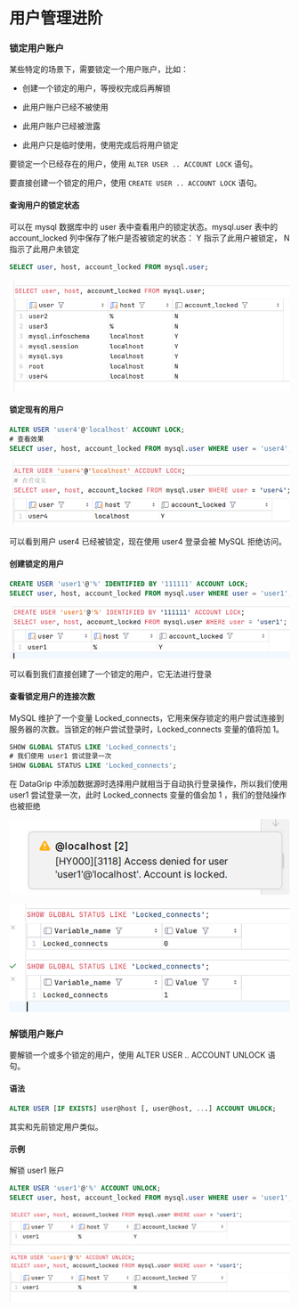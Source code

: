 # 用户管理进阶

### 锁定用户账户

某些特定的场景下，需要锁定一个用户账户，比如：

+ 创建一个锁定的用户，等授权完成后再解锁

+ 此用户账户已经不被使用

+ 此用户账户已经被泄露

+ 此用户只是临时使用，使用完成后将用户锁定

要锁定一个已经存在的用户，使用 `ALTER USER .. ACCOUNT LOCK` 语句。

要直接创建一个锁定的用户，使用 `CREATE USER .. ACCOUNT LOCK` 语句。

#### 查询用户的锁定状态

可以在 mysql 数据库中的 user 表中查看用户的锁定状态。mysql.user 表中的 account_locked 列中保存了帐户是否被锁定的状态： Y 指示了此用户被锁定， N 指示了此用户未锁定

```sql
SELECT user, host, account_locked FROM mysql.user;
```

![](./img/5-2-1.png)

#### 锁定现有的用户

```sql
ALTER USER 'user4'@'localhost' ACCOUNT LOCK;
# 查看效果
SELECT user, host, account_locked FROM mysql.user WHERE user = 'user4';
```

![](./img/5-2-2.png)

可以看到用户 user4 已经被锁定，现在使用 user4 登录会被 MySQL 拒绝访问。

#### 创建锁定的用户

```sql
CREATE USER 'user1'@'%' IDENTIFIED BY '111111' ACCOUNT LOCK;
SELECT user, host, account_locked FROM mysql.user WHERE user = 'user1';
```

![](./img/5-2-3.png)

可以看到我们直接创建了一个锁定的用户，它无法进行登录

#### 查看锁定用户的连接次数

MySQL 维护了一个变量 Locked_connects，它用来保存锁定的用户尝试连接到服务器的次数。当锁定的帐户尝试登录时，Locked_connects 变量的值将加 1。

```sql
SHOW GLOBAL STATUS LIKE 'Locked_connects';
# 我们使用 user1 尝试登录一次
SHOW GLOBAL STATUS LIKE 'Locked_connects';
```

在 DataGrip 中添加数据源时选择用户就相当于自动执行登录操作，所以我们使用 user1 尝试登录一次，此时 Locked_connects 变量的值会加 1 ，我们的登陆操作也被拒绝

![](./img/5-2-4.png)

![](./img/5-2-5.png)

### 解锁用户账户

要解锁一个或多个锁定的用户，使用 ALTER USER .. ACCOUNT UNLOCK 语句。

#### 语法

```sql
ALTER USER [IF EXISTS] user@host [, user@host, ...] ACCOUNT UNLOCK;
```

其实和先前锁定用户类似。

#### 示例

解锁 user1 账户

```sql
ALTER USER 'user1'@'%' ACCOUNT UNLOCK;
SELECT user, host, account_locked FROM mysql.user WHERE user = 'user1';
```

![](./img/5-2-6.png)